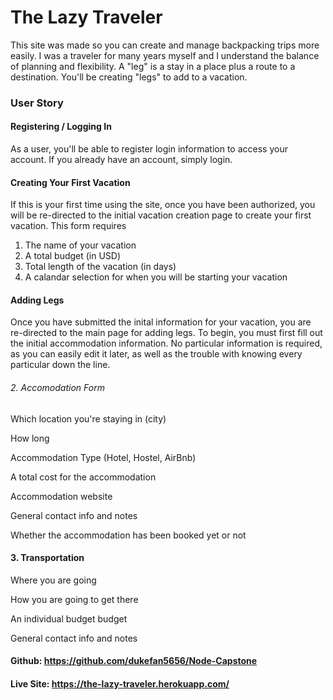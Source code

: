 # The Lazy Traveler

This site was made so you can create and manage backpacking trips more easily. I was a traveler for many years myself and I understand the balance of planning and flexibility. A "leg" is a stay in a place plus a route to a destination. You'll be creating "legs" to add to a vacation.

### User Story

#### Registering / Logging In
As a user, you'll be able to register login information to access your account. If you already have an account, simply login.

#### Creating Your First Vacation

If this is your first time using the site, once you have been authorized, you will be re-directed to the initial vacation creation page to create your first vacation.
This form requires 
  1. The name of your vacation
  2. A total budget (in USD)
  3. Total length of the vacation (in days)
  4. A calandar selection for when you will be starting your vacation

#### Adding Legs
Once you have submitted the inital information for your vacation, you are re-directed to the main page for adding legs. To begin, you must first fill out the initial accommodation information. No particular information is required, as you can easily edit it later, as well as the trouble with knowing every particular down the line.

###### 2. Accomodation Form

Which location you're staying in (city)

How long

Accommodation Type (Hotel, Hostel, AirBnb)

A total cost for the accommodation

Accommodation website

General contact info and notes

Whether the accommodation has been booked yet or not

#### 3. Transportation

  Where you are going

  How you are going to get there

  An individual budget budget

  General contact info and notes

#### Github: https://github.com/dukefan5656/Node-Capstone

#### Live Site: https://the-lazy-traveler.herokuapp.com/
